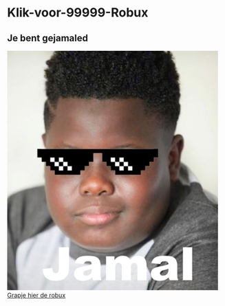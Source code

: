 # Klik-voor-99999-Robux
## Je bent gejamaled

![Jamal](Jamal.png)  
[Grapje hier de robux](https://www.youtube.com/watch?v=dQw4w9WgXcQ)
